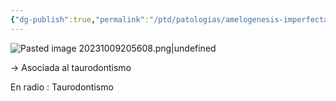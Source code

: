 ```yaml
---
{"dg-publish":true,"permalink":"/ptd/patologias/amelogenesis-imperfectas/amelogenesis-imperfecta-tipo-iv-mixta/"}
---
```


![Pasted image 20231009205608.png|undefined](/img/user/Cirugia%20Bucal%20I/Medias/Pasted%20image%2020231009205608.png)

→ Asociada al taurodontismo 

En radio : Taurodontismo